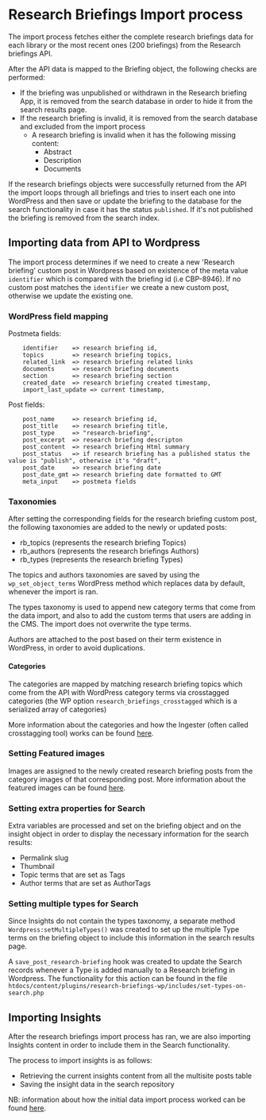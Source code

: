 # Research Briefings Import process

The import process fetches either the complete research briefings data for each library or the most recent ones (200 briefings) from the Research briefings API.

After the API data is mapped to the Briefing object, the following checks are performed:

* If the briefing was unpublished or withdrawn in the Research briefing App, it is removed from the search database in order to hide it from the search results page.
* If the research briefing is invalid, it is removed from the search database and excluded from the import process
    * A research briefing is invalid when it has the following missing content:
        * Abstract
        * Description
        * Documents
        
        
If the research briefings objects were successfully returned from the API the import loops through all briefings and tries to insert each one into WordPress and then save or update the briefing to the database for the search functionality in case it has the status `published`. If it's not published the briefing is removed from the search index.

##  Importing data from API to Wordpress

The import process determines if we need to create a new 'Research briefing' custom post in Wordpress based on existence of the meta value `identifier` which is compared with the briefing id (i.e CBP-8946). If no custom post matches the `identifier` we create a new custom post, otherwise we update the existing one.


### WordPress field mapping

Postmeta fields:
```
    identifier    => research briefing id,
    topics        => research briefing topics,
    related_link  => research briefing related links
    documents     => research briefing documents
    section       => research briefing section
    created_date  => research briefing created timestamp,
    import_last_update => current timestamp,
```


Post fields:

```
    post_name     => research briefing id,
    post_title    => research briefing title,
    post_type     => "research-briefing",
    post_excerpt  => research briefing descripton
    post_content  => research briefing Html summary
    post_status   => if research briefing has a published status the value is "publish", otherwise it's "draft",
    post_date     => research briefing date
    post_date_gmt => research briefing date formatted to GMT
    meta_input    => postmeta fields
```

### Taxonomies

After setting the corresponding fields for the research briefing custom post, the following taxonomies are added to the newly or updated posts:
   * rb_topics (represents the research briefing Topics)
   * rb_authors (represents the research briefings Authors)
   * rb_types (represents the research briefing Types)
   
   The topics and authors taxonomies are saved by using the `wp_set_object_terms` WordPress method which replaces data by default, whenever the import is ran.
   
   The types taxonomy is used to append new category terms that come from the data import, and also to add the custom terms that users are adding in the CMS. The import does not overwrite the type terms.   
   
   Authors are attached to the post based on their term existence in WordPress, in order to avoid duplications.
   
   
#### Categories   

   The categories are mapped by matching research briefing topics which come from the API with WordPress category terms via crosstagged categories (the WP option `research_briefings_crosstagged` which is a serialized array of categories)
    
   More information about the categories and how the Ingester (often called crosstagging tool) works can be found [here](categories.md).
   
   
### Setting Featured images

Images are assigned to the newly created research briefing posts from the category images of that corresponding post. More information about the featured images can be found [here](featured-images.md).

### Setting extra properties for Search

Extra variables are processed and set on the briefing object and on the insight object in order to display the necessary information for the search results:
   * Permalink slug
   * Thumbnail
   * Topic terms that are set as Tags 
   * Author terms that are set as AuthorTags
    
### Setting multiple types for Search

Since Insights do not contain the types taxonomy, a separate method  `Wordpress:setMultipleTypes()` was created to set up the multiple Type terms on the briefing object to include this information in the search results page.

A `save_post_research-briefing` hook was created to update the Search records whenever a Type is added manually to a Research briefing in Wordpress. The functionality for this action can be found in the file `htdocs/content/plugins/research-briefings-wp/includes/set-types-on-search.php`

##  Importing Insights

After the research briefings import process has ran, we are also importing Insights content in order to include them in the Search functionality. 

The process to import insights is as follows:
* Retrieving the current insights content from all the multisite posts table
* Saving the insight data in the search repository


NB: information about how the initial data import process worked can be found [here](docs/import-process.md).


   
    
